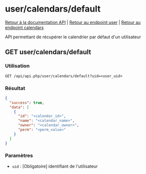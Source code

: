 # user/calendars/default

[Retour à la documentation API](../../../README.md#utilisation-de-lapi) | [Retour au endpoint user](../../README.md#user) | [Retour au endpoint calendars](../README.md#usercalendars)

API permettant de récupérer le calendrier par défaut d'un utilisateur

## GET user/calendars/default

### Utilisation

```url
GET /api/api.php/user/calendars/default?uid=<user_uid>
```

### Résultat

```json
{
  "success": true,
  "data": [
    {
      "id": "<calendar_id>",
      "name": "<calendar_name>",
      "owner": "<calendar_owner>",
      "perm": "<perm_value>"
    }
  ]
}
```

### Paramètres

 - `uid` : [Obligatoire] identifiant de l'utilisateur